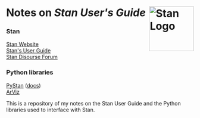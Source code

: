 # Notes on *Stan User's Guide* <a href="http://mc-stan.org"> <img src="https://raw.githubusercontent.com/stan-dev/logos/master/logo.png" align="right" width="120" alt="Stan Logo"/> </a>

### Stan

[Stan Website](https://mc-stan.org)  
[Stan's User Guide](https://mc-stan.org/docs/2_24/stan-users-guide/index.html)  
[Stan Disourse Forum](https://discourse.mc-stan.org)

### Python libraries

[PyStan](https://mc-stan.org/users/interfaces/pystan.html) \([docs](https://pystan.readthedocs.io/en/latest/index.html)\)  
[ArViz](https://arviz-devs.github.io/arviz/index.html)

This is a repository of my notes on the Stan User Guide and the Python libraries used to interface with Stan.
